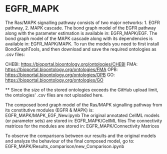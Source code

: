 # EGFR_MAPK

The Ras/MAPK signalling pathway consists of two major networks: 1. EGFR pathway, 2. MAPK cascade.
The bond graph model of the EGFR pathway along with the parameter estimation is available in: EGFR_MAPK/EGF.
The bond graph model of the MAPK cascade along with its dependencies is available in: EGFR_MAPK/MAPK.
To run the models you need to first install BondGraphTools, and then download and save the required ontologies as .csv files:

CHEBI: https://bioportal.bioontology.org/ontologies/CHEBI
FMA: https://bioportal.bioontology.org/ontologies/FMA
OPB: https://bioportal.bioontology.org/ontologies/OPB
GO: https://bioportal.bioontology.org/ontologies/GO

** Since the size of the stored ontologies exceeds the GitHub upload limit, the ontologies' .csv files are not uploaded here.

The composed bond graph model of the Ras/MAPK signalling pathway from its constitutive modules (EGFR & MAPK) is: EGFR_MAPK/MAPK_EGF_New.ipynb
The original annotated CellML models (or parameter sets) are stored in: EGFR_MAPK/CellML files
The connectivity matrices for the modules are stored in: EGFR_MAPK/Connectivity Matrices

To observe the comparisons between our results and the original models and analyze the behaviour of the final composed model, go to: EGFR_MAPK/Results_comparison/new_Comparison.ipynb
